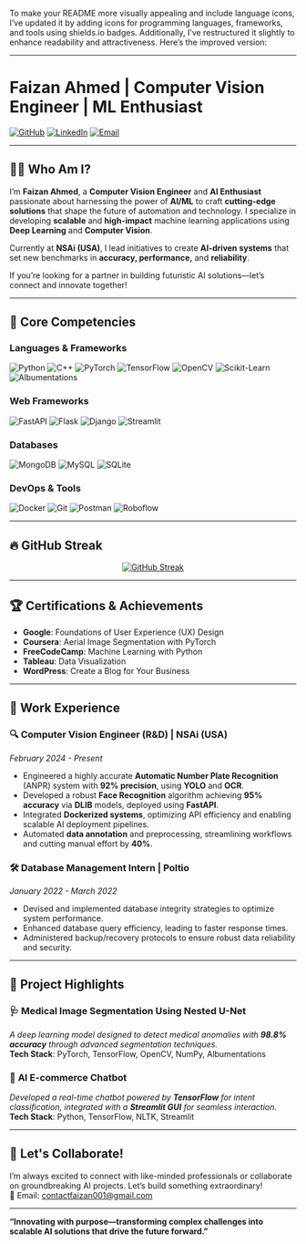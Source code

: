 To make your README more visually appealing and include language icons, I’ve updated it by adding icons for programming languages, frameworks, and tools using shields.io badges. Additionally, I’ve restructured it slightly to enhance readability and attractiveness. Here’s the improved version:

---

# Faizan Ahmed | Computer Vision Engineer | ML Enthusiast

[![GitHub](https://img.shields.io/badge/GitHub-FaizAhmeddd-171515?style=for-the-badge&logo=github)](https://github.com/FaizAhmeddd)
[![LinkedIn](https://img.shields.io/badge/LinkedIn-faizan--ahmed-0077B5?style=for-the-badge&logo=linkedin)](https://linkedin.com/in/faizan-ahmed-77918b220)
[![Email](https://img.shields.io/badge/Email-contactfaizan001@gmail.com-D14836?style=for-the-badge&logo=gmail)](mailto:contactfaizan001@gmail.com)

---

## 🧑‍💻 **Who Am I?**

I’m **Faizan Ahmed**, a **Computer Vision Engineer** and **AI Enthusiast** passionate about harnessing the power of **AI/ML** to craft **cutting-edge solutions** that shape the future of automation and technology. I specialize in developing **scalable** and **high-impact** machine learning applications using **Deep Learning** and **Computer Vision**.

Currently at **NSAi (USA)**, I lead initiatives to create **AI-driven systems** that set new benchmarks in **accuracy, performance,** and **reliability**.

If you’re looking for a partner in building futuristic AI solutions—let’s connect and innovate together!

---

## 🧬 **Core Competencies**

### **Languages & Frameworks**

![Python](https://img.shields.io/badge/Python-3670A0?style=for-the-badge&logo=python&logoColor=ffdd54)
![C++](https://img.shields.io/badge/C%2B%2B-00599C?style=for-the-badge&logo=c%2B%2B&logoColor=white)
![PyTorch](https://img.shields.io/badge/PyTorch-EE4C2C?style=for-the-badge&logo=pytorch&logoColor=white)
![TensorFlow](https://img.shields.io/badge/TensorFlow-FF6F00?style=for-the-badge&logo=TensorFlow&logoColor=white)
![OpenCV](https://img.shields.io/badge/OpenCV-5C3EE8?style=for-the-badge&logo=opencv&logoColor=white)
![Scikit-Learn](https://img.shields.io/badge/Scikit--Learn-F7931E?style=for-the-badge&logo=scikit-learn&logoColor=white)
![Albumentations](https://img.shields.io/badge/Albumentations-000000?style=for-the-badge&logo=albumentations&logoColor=white)

### **Web Frameworks**

![FastAPI](https://img.shields.io/badge/FastAPI-009688?style=for-the-badge&logo=fastapi&logoColor=white)
![Flask](https://img.shields.io/badge/Flask-000000?style=for-the-badge&logo=flask&logoColor=white)
![Django](https://img.shields.io/badge/Django-092E20?style=for-the-badge&logo=django&logoColor=white)
![Streamlit](https://img.shields.io/badge/Streamlit-FF4B4B?style=for-the-badge&logo=streamlit&logoColor=white)

### **Databases**

![MongoDB](https://img.shields.io/badge/MongoDB-4EA94B?style=for-the-badge&logo=mongodb&logoColor=white)
![MySQL](https://img.shields.io/badge/MySQL-4479A1?style=for-the-badge&logo=mysql&logoColor=white)
![SQLite](https://img.shields.io/badge/SQLite-07405E?style=for-the-badge&logo=sqlite&logoColor=white)

### **DevOps & Tools**

![Docker](https://img.shields.io/badge/Docker-2496ED?style=for-the-badge&logo=docker&logoColor=white)
![Git](https://img.shields.io/badge/Git-F05032?style=for-the-badge&logo=git&logoColor=white)
![Postman](https://img.shields.io/badge/Postman-FF6C37?style=for-the-badge&logo=postman&logoColor=white)
![Roboflow](https://img.shields.io/badge/Roboflow-4A90E2?style=for-the-badge&logo=roboflow&logoColor=white)

---

## 🔥 **GitHub Streak**

<div align="center">
  
[![GitHub Streak](https://github-readme-streak-stats.herokuapp.com?user=FaizAhmeddd&theme=radical&hide_border=true)](https://github.com/FaizAhmeddd)

</div>

---

## 🏆 **Certifications & Achievements**

- **Google**: Foundations of User Experience (UX) Design  
- **Coursera**: Aerial Image Segmentation with PyTorch  
- **FreeCodeCamp**: Machine Learning with Python  
- **Tableau**: Data Visualization  
- **WordPress**: Create a Blog for Your Business

---

## 🌟 **Work Experience**

### 🔍 **Computer Vision Engineer (R&D) | NSAi (USA)**  
_February 2024 - Present_

- Engineered a highly accurate **Automatic Number Plate Recognition** (ANPR) system with **92% precision**, using **YOLO** and **OCR**.
- Developed a robust **Face Recognition** algorithm achieving **95% accuracy** via **DLIB** models, deployed using **FastAPI**.
- Integrated **Dockerized systems**, optimizing API efficiency and enabling scalable AI deployment pipelines.
- Automated **data annotation** and preprocessing, streamlining workflows and cutting manual effort by **40%**.

### 🛠 **Database Management Intern | Poltio**  
_January 2022 - March 2022_

- Devised and implemented database integrity strategies to optimize system performance.
- Enhanced database query efficiency, leading to faster response times.
- Administered backup/recovery protocols to ensure robust data reliability and security.

---

## 🚀 **Project Highlights**

### 🩺 **Medical Image Segmentation Using Nested U-Net**  
_A deep learning model designed to detect medical anomalies with **98.8% accuracy** through advanced segmentation techniques._  
**Tech Stack**: PyTorch, TensorFlow, OpenCV, NumPy, Albumentations

### 🤖 **AI E-commerce Chatbot**  
_Developed a real-time chatbot powered by **TensorFlow** for intent classification, integrated with a **Streamlit GUI** for seamless interaction._  
**Tech Stack**: Python, TensorFlow, NLTK, Streamlit



---

## 🔗 **Let's Collaborate!**

I’m always excited to connect with like-minded professionals or collaborate on groundbreaking AI projects. Let’s build something extraordinary!  
📧 Email: [contactfaizan001@gmail.com](mailto:contactfaizan001@gmail.com)

---

**“Innovating with purpose—transforming complex challenges into scalable AI solutions that drive the future forward.”**

